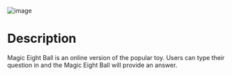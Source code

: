 ![image](https://user-images.githubusercontent.com/53705501/80661403-9171cc80-8a5c-11ea-826d-286def6d18cd.png)

# Description
Magic Eight Ball is an online version of the popular toy. Users can type their question in and the Magic Eight Ball will provide an answer. 


